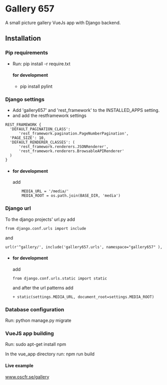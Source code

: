 # Gallery 657 #

A small picture gallery VueJs app with Django backend.

## Installation ###
  
### Pip requirements

  * Run: pip install -r require.txt

    #### for development

    * pip install pylint
    
### Django settings

  * Add 'gallery657' and 'rest_framework' to the INSTALLED_APPS setting.
  * and add the restframework settings
  ```
  REST_FRAMEWORK {
    'DEFAULT_PAGINATION_CLASS':
        'rest_framework.pagination.PageNumberPagination',
    'PAGE_SIZE': 10,
    'DEFAULT_RENDERER_CLASSES': (
        'rest_framework.renderers.JSONRenderer',
        'rest_framework.renderers.BrowsableAPIRenderer'
    )
  }
  ```

  * #### for development
    add
    ```
        MEDIA_URL = '/media/'
        MEDIA_ROOT = os.path.join(BASE_DIR, 'media')
    ```

### Django url
  To the django projects' url.py add
  ```
  from django.conf.urls import include
  ```
  and
  ```
  url(r'^gallery/', include('gallery657.urls', namespace="gallery657" ),
```  
  

  * #### for development
    add
    ```
    from django.conf.urls.static import static
    ```
    and after the url patterns add
    ```
    + static(settings.MEDIA_URL, document_root=settings.MEDIA_ROOT)
    ```

### Database configuration

  Run: python manage.py migrate
  
### VueJS app building
  
  Run: sudo apt-get install npm
  
  In the vue_app directory run: npm run build
  


#### Live example ####
  www.oscfr.se/gallery
  
